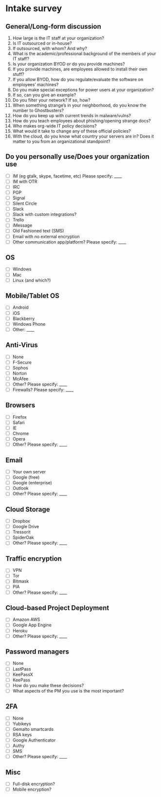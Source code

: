 #	Intake survey

##	General/Long-form discussion

1.	How large is the IT staff at your organization?
1.	Is IT outsourced or in-house?
1.	If outsourced, with whom? And why?
1.	What is the academic/professional background of the members of your IT staff?
1.	Is your organization BYOD or do you provide machines?
1.	If you provide machines, are employees allowed to install their own stuff?
1.	If you allow BYOD, how do you regulate/evaluate the software on employees’ machines?
1.	Do you make special exceptions for power users at your organization?
1.	If so, can you give an example?
1.	Do you filter your network?  If so, how?
1.	When something strange’s in your neighborhood, do you know the number to Ghostbusters?
1.	How do you keep up with current trends in malware/vulns?
1.	How do you teach employees about phishing/opening strange docs?
1.	Who makes org-wide IT policy decisions?
1.	What would it take to change any of these official policies?
1.	With the cloud, do you know what country your servers are in?  Does it matter to you from an organizational standpoint?

##	Do you personally use/Does your organization use

- [ ]	IM (eg gtalk, skype, facetime, etc) Please specify: ____
- [ ]	IM with OTR
- [ ]	IRC
- [ ]	PGP
- [ ]	Signal
- [ ]	Silent Circle
- [ ]	Slack
- [ ]	Slack with custom integrations?
- [ ]	Trello
- [ ] iMessage
- [ ] Old Fashioned text (SMS)
- [ ] Email with no external encryption
- [ ] Other communication app/platform? Please specify: ____

##	OS

- [ ]	Windows
- [ ]	Mac
- [ ]	Linux (and which?)

## Mobile/Tablet OS

- [ ]	Android
- [ ]	iOS
- [ ]	Blackberry
- [ ]	Windows Phone
- [ ] Other: ____

## Anti-Virus

- [ ] None
- [ ]	F-Secure
- [ ]	Sophos
- [ ]	Norton
- [ ]	McAfee
- [ ] Other? Please specify: ____
- [ ] Firewalls? Please specify: ____

## Browsers

- [ ]	Firefox
- [ ]	Safari
- [ ]	IE
- [ ]	Chrome
- [ ]	Opera
- [ ]	Other? Please specify: ____

## Email

- [ ]	Your own server
- [ ]	Google (free)
- [ ]	Google (enterprise)
- [ ]	Outlook
- [ ]	Other? Please specify: ____

## Cloud Storage

- [ ]	Dropbox
- [ ]	Google Drive
- [ ]	Tressorit
- [ ]	SpiderOak
- [ ]	Other? Please specify: ____

## Traffic encryption

- [ ] VPN
- [ ] Tor
- [ ]	Bitmask
- [ ]	PIA
- [ ]	Other? Please specify: ____

## Cloud-based Project Deployment

- [ ]	Amazon AWS
- [ ]	Google App Engine
- [ ]	Heroku
- [ ]	Other? Please specify: ____

## Password managers

- [ ] None
- [ ]	LastPass
- [ ]	KeePassX
- [ ]	KeePass
- [ ]	How do you make these decisions?
- [ ]	What aspects of the PM you use is the most important?

## 2FA

- [ ] None
- [ ]	Yubikeys
- [ ]	Gemalto smartcards
- [ ]	RSA keys
- [ ]	Google Authenticator
- [ ]	Authy
- [ ] SMS
- [ ] Other? Please specify: ____

## Misc

- [ ]	Full-disk encryption?
- [ ]	Mobile encryption?
